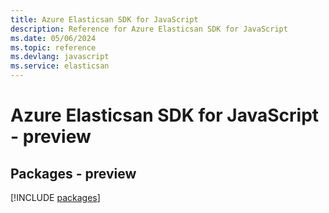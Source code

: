 ```yaml
---
title: Azure Elasticsan SDK for JavaScript
description: Reference for Azure Elasticsan SDK for JavaScript
ms.date: 05/06/2024
ms.topic: reference
ms.devlang: javascript
ms.service: elasticsan
---
```

# Azure Elasticsan SDK for JavaScript - preview
## Packages - preview
[!INCLUDE [packages](elasticsan-index.md)]
